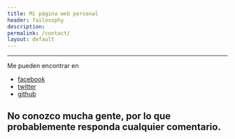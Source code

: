 ```yaml
---
title: Mi página web personal
header: failosophy
description:
permalink: /contact/
layout: default
---
```


----------
Me pueden encontrar en

* [facebook](https://www.facebook.com/Abraham.Olivetti/)
* [twitter](https://twitter.com/OlivettiOscar)
* [github](https://github.com/Oiuhukt)


No conozco mucha gente, por lo que probablemente responda cualquier comentario.
-------------
